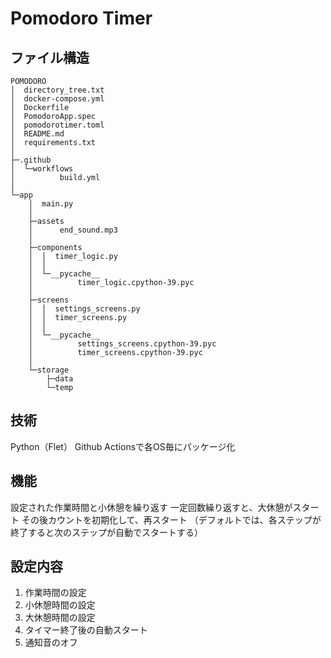 # Pomodoro Timer

## ファイル構造

```:bash
POMODORO
│  directory_tree.txt
│  docker-compose.yml
│  Dockerfile
│  PomodoroApp.spec
│  pomodorotimer.toml
│  README.md
│  requirements.txt
│
├─.github
│  └─workflows
│          build.yml
│
└─app
    │  main.py
    │
    ├─assets
    │      end_sound.mp3
    │
    ├─components
    │  │  timer_logic.py
    │  │
    │  └─__pycache__
    │          timer_logic.cpython-39.pyc
    │
    ├─screens
    │  │  settings_screens.py
    │  │  timer_screens.py
    │  │
    │  └─__pycache__
    │          settings_screens.cpython-39.pyc
    │          timer_screens.cpython-39.pyc
    │
    └─storage
        ├─data
        └─temp
```

## 技術

Python（Flet）
Github Actionsで各OS毎にパッケージ化

## 機能

設定された作業時間と小休憩を繰り返す
一定回数繰り返すと、大休憩がスタート
その後カウントを初期化して、再スタート
（デフォルトでは、各ステップが終了すると次のステップが自動でスタートする）

## 設定内容

1. 作業時間の設定
2. 小休憩時間の設定
3. 大休憩時間の設定
4. タイマー終了後の自動スタート
5. 通知音のオフ


